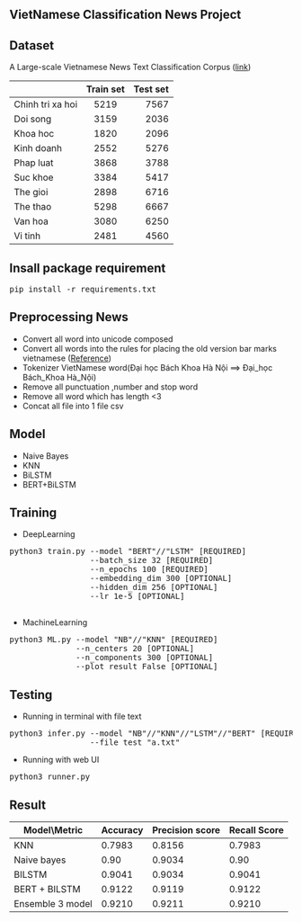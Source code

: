 ## VietNamese Classification News Project 

## Dataset
A Large-scale Vietnamese News Text Classification Corpus ([link](https://github.com/duyvuleo/VNTC))

|                | Train set  | Test set  |
|----------------|:----------:|----------:|
|Chinh tri xa hoi|   5219     |  7567     |
|Doi song        |   3159     |  2036     |
|Khoa hoc        |   1820     |  2096     |
|Kinh doanh      |   2552     |  5276     |
|Phap luat       |   3868     |  3788     |
|Suc khoe        |   3384     |  5417     |
|The gioi        |   2898     |  6716     |
|The thao        |   5298     |  6667     |
|Van hoa         |   3080     |  6250     |
|Vi tinh         |   2481     |  4560     |

## Insall package requirement
<pre>
pip install -r requirements.txt 
</pre>

## Preprocessing News
- Convert all word into unicode composed 
- Convert all words into the rules for placing the old version bar marks vietnamese ([Reference](https://vi.wikipedia.org/wiki/Quy_t%E1%BA%AFc_%C4%91%E1%BA%B7t_d%E1%BA%A5u_thanh_trong_ch%E1%BB%AF_qu%E1%BB%91c_ng%E1%BB%AF))
- Tokenizer VietNamese word(Đại học Bách Khoa Hà Nội ==> Đại_học Bách_Khoa Hà_Nội)
- Remove all punctuation ,number and stop word 
- Remove all word which has length <3
- Concat all file into 1 file csv

## Model
- Naive Bayes
- KNN
- BiLSTM
- BERT+BiLSTM

## Training
- DeepLearning
<pre>
python3 train.py --model "BERT"//"LSTM" [REQUIRED] 
                 --batch_size 32 [REQUIRED] 
                 --n_epochs 100 [REQUIRED]  
                 --embedding_dim 300 [OPTIONAL]  
                 --hidden_dim 256 [OPTIONAL] 
                 --lr 1e-5 [OPTIONAL] 

</pre>

- MachineLearning 
<pre>
python3 ML.py --model "NB"//"KNN" [REQUIRED]  
              --n_centers 20 [OPTIONAL]
              --n_components 300 [OPTIONAL]
              --plot_result False [OPTIONAL]        
</pre>

## Testing
- Running in terminal with file text
<pre>
python3 infer.py --model "NB"//"KNN"//"LSTM"//"BERT" [REQUIRED]
                 --file_test "a.txt"   
</pre>
- Running with web UI
<pre>
python3 runner.py 
</pre>

## Result

| Model\Metric  | Accuracy | Precision score | Recall Score| 
|---------------|:---------|:----------------|:------------|
| KNN           |0.7983    | 0.8156          | 0.7983      |
| Naive bayes   | 0.90     | 0.9034          | 0.90        |
| BILSTM        | 0.9041   | 0.9034          | 0.9041      |
|BERT + BILSTM  | 0.9122   | 0.9119          | 0.9122      |
| Ensemble 3 model | 0.9210  | 0.9211        | 0.9210      |
